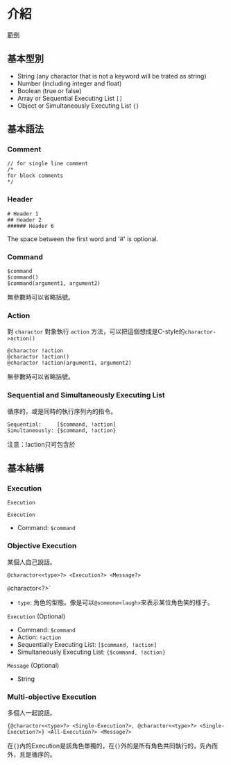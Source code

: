 # 介紹

[範例](./test/測試.sd)

## 基本型別

- String (any charactor that is not a keyword will be trated as string)
- Number (including integer and float)
- Boolean (true or false)
- Array or Sequential Executing List `[]`
- Object or Simultaneously Executing List `{}`

## 基本語法

### Comment

```
// for single line comment
/*
for block comments
*/
```

### Header

```
# Header 1
## Header 2
###### Header 6
```
The space between the first word and '#' is optional.

### Command

```
$command
$command()
$command(argument1, argument2)
```

無參數時可以省略括號。

### Action

對 `charactor` 對象執行 `action` 方法，可以把這個想成是C-style的`charactor->action()`
```
@charactor !action
@charactor !action()
@charactor !action(argument1, argument2)
```

無參數時可以省略括號。

### Sequential and Simultaneously Executing List

循序的，或是同時的執行序列內的指令。
```
Sequential:     [$command, !action]
Simultaneously: {$command, !action}
```

注意：!action只可包含於

## 基本結構

### Execution

```
Execution
```

`Execution`
- Command: `$command`

### Objective Execution
某個人自己說話。
```
@charactor<<type>?> <Execution?> <Message?>
```

`@`charactor<<type>?>`
- `type`: 角色的型態。像是可以`@someone<laugh>`來表示某位角色笑的樣子。

`Execution` (Optional)
- Command: `$command`
- Action: `!action`
- Sequentially Executing List: `[$command, !action]`
- Simultaneously Executing List: `{$command, !action}`

`Message` (Optional)
- String

### Multi-objective Execution
多個人一起說話。
```
{@charactor<<type>?> <Single-Execution?>, @charactor<<type>?> <Single-Execution?>} <All-Execution?> <Message?>
```

在`{}`內的Execution是該角色單獨的，在`{}`外的是所有角色共同執行的，先內而外，且是循序的。

